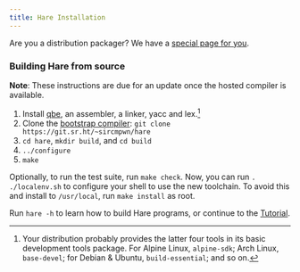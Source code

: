 ```yaml
---
title: Hare Installation
---
```


Are you a distribution packager? We have a [special page for you][distributions].

[distributions]: /distributions

### Building Hare from source

**Note**: These instructions are due for an update once the hosted compiler is
available.

1. Install [qbe](https://git.sr.ht/~mcf/qbe), an assembler, a linker, yacc
   and lex.[^1]
2. Clone the [bootstrap compiler](https://git.sr.ht/~sircmpwn/hare):
   `git clone https://git.sr.ht/~sircmpwn/hare`
3. `cd hare`, `mkdir build`, and `cd build`
4. `../configure`
5. `make`

Optionally, to run the test suite, run `make check`. Now, you can run `.
./localenv.sh` to configure your shell to use the new toolchain. To avoid this
and install to `/usr/local`, run `make install` as root.

Run `hare -h` to learn how to build Hare programs, or continue to the
[Tutorial](/tutorial).

[^1]: Your distribution probably provides the latter four tools in its basic development tools package. For Alpine Linux, `alpine-sdk`; Arch Linux, `base-devel`; for Debian & Ubuntu, `build-essential`; and so on.
